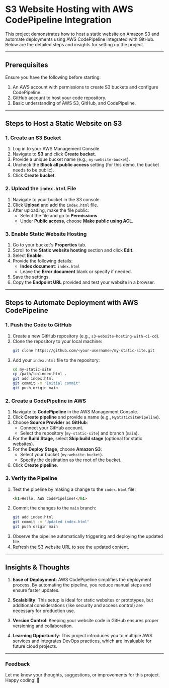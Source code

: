 # S3 Website Hosting with AWS CodePipeline Integration

This project demonstrates how to host a static website on Amazon S3 and automate deployments using AWS CodePipeline integrated with GitHub. Below are the detailed steps and insights for setting up the project.

---

## Prerequisites

Ensure you have the following before starting:

1. An AWS account with permissions to create S3 buckets and configure CodePipeline.
2. GitHub account to host your code repository.
3. Basic understanding of AWS S3, GitHub, and CodePipeline.

---

## Steps to Host a Static Website on S3

### 1. Create an S3 Bucket

1. Log in to your AWS Management Console.
2. Navigate to **S3** and click **Create bucket**.
3. Provide a unique bucket name (e.g., `my-website-bucket`).
4. Uncheck the **Block all public access** setting (for this demo, the bucket needs to be public).
5. Click **Create bucket**.

### 2. Upload the `index.html` File

1. Navigate to your bucket in the S3 console.
2. Click **Upload** and add the `index.html` file.
3. After uploading, make the file public:
   - Select the file and go to **Permissions**.
   - Under **Public access**, choose **Make public using ACL**.

### 3. Enable Static Website Hosting

1. Go to your bucket's **Properties** tab.
2. Scroll to the **Static website hosting** section and click **Edit**.
3. Select **Enable**.
4. Provide the following details:
   - **Index document**: `index.html`
   - Leave the **Error document** blank or specify if needed.
5. Save the settings.
6. Copy the **Endpoint URL** provided and test your website in a browser.

---

## Steps to Automate Deployment with AWS CodePipeline

### 1. Push the Code to GitHub

1. Create a new GitHub repository (e.g., `s3-website-hosting-with-ci-cd`).
2. Clone the repository to your local machine:
   ```bash
   git clone https://github.com/<your-username>/my-static-site.git
   ```
3. Add your `index.html` file to the repository:
   ```bash
   cd my-static-site
   cp /path/to/index.html .
   git add index.html
   git commit -m "Initial commit"
   git push origin main
   ```

### 2. Create a CodePipeline in AWS

1. Navigate to **CodePipeline** in the AWS Management Console.
2. Click **Create pipeline** and provide a name (e.g., `MyStaticSitePipeline`).
3. Choose **Source Provider** as **GitHub**:
   - Connect your GitHub account.
   - Select the repository (`my-static-site`) and branch (`main`).
4. For the **Build Stage**, select **Skip build stage** (optional for static websites).
5. For the **Deploy Stage**, choose **Amazon S3**:
   - Select your bucket (`my-website-bucket`).
   - Specify the destination as the root of the bucket.
6. Click **Create pipeline**.

### 3. Verify the Pipeline

1. Test the pipeline by making a change to the `index.html` file:
   ```html
   <h1>Hello, AWS CodePipeline!</h1>
   ```
2. Commit the changes to the `main` branch:
   ```bash
   git add index.html
   git commit -m "Updated index.html"
   git push origin main
   ```
3. Observe the pipeline automatically triggering and deploying the updated file.
4. Refresh the S3 website URL to see the updated content.

---

## Insights & Thoughts

1. **Ease of Deployment**: AWS CodePipeline simplifies the deployment process. By automating the pipeline, you reduce manual steps and ensure faster updates.

2. **Scalability**: This setup is ideal for static websites or prototypes, but additional considerations (like security and access control) are necessary for production use.

3. **Version Control**: Keeping your website code in GitHub ensures proper versioning and collaboration.

4. **Learning Opportunity**: This project introduces you to multiple AWS services and integrates DevOps practices, which are invaluable for future cloud projects.

---

### Feedback

Let me know your thoughts, suggestions, or improvements for this project. Happy coding! 🚀
